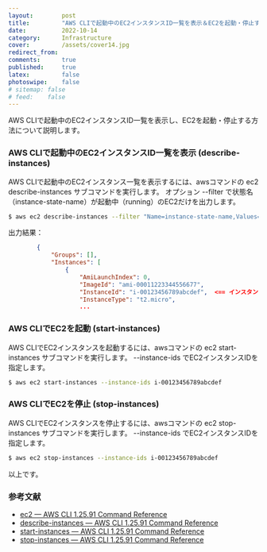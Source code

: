 ```yaml
---
layout:        post
title:         "AWS CLIで起動中のEC2インスタンスID一覧を表示＆EC2を起動・停止する"
date:          2022-10-14
category:      Infrastructure
cover:         /assets/cover14.jpg
redirect_from:
comments:      true
published:     true
latex:         false
photoswipe:    false
# sitemap: false
# feed:    false
---
```


AWS CLIで起動中のEC2インスタンスID一覧を表示し、EC2を起動・停止する方法について説明します。

### AWS CLIで起動中のEC2インスタンスID一覧を表示 (describe-instances)

AWS CLIで起動中のEC2インスタンス一覧を表示するには、awsコマンドの ec2 describe-instances サブコマンドを実行します。
オプション --filter で状態名（instance-state-name）が起動中（running）のEC2だけを出力します。

```bash
$ aws ec2 describe-instances --filter "Name=instance-state-name,Values=running"
```

出力結果：

```json
        {
            "Groups": [],
            "Instances": [
                {
                    "AmiLaunchIndex": 0,
                    "ImageId": "ami-00011223344556677",
                    "InstanceId": "i-00123456789abcdef",  <== インスタンスID
                    "InstanceType": "t2.micro",
                    ...
```

### AWS CLIでEC2を起動 (start-instances)

AWS CLIでEC2インスタンスを起動するには、awsコマンドの ec2 start-instances サブコマンドを実行します。
--instance-ids でEC2インスタンスIDを指定します。

```bash
$ aws ec2 start-instances --instance-ids i-00123456789abcdef
```

### AWS CLIでEC2を停止 (stop-instances)

AWS CLIでEC2インスタンスを停止するには、awsコマンドの ec2 stop-instances サブコマンドを実行します。
--instance-ids でEC2インスタンスIDを指定します。

```bash
$ aws ec2 stop-instances --instance-ids i-00123456789abcdef
```

以上です。


### 参考文献

- [ec2 — AWS CLI 1.25.91 Command Reference](https://docs.aws.amazon.com/cli/latest/reference/ec2/)
- [describe-instances — AWS CLI 1.25.91 Command Reference](https://docs.aws.amazon.com/cli/latest/reference/ec2/describe-instances.html)
- [start-instances — AWS CLI 1.25.91 Command Reference](https://docs.aws.amazon.com/cli/latest/reference/ec2/start-instances.html)
- [stop-instances — AWS CLI 1.25.91 Command Reference](https://docs.aws.amazon.com/cli/latest/reference/ec2/stop-instances.html)
